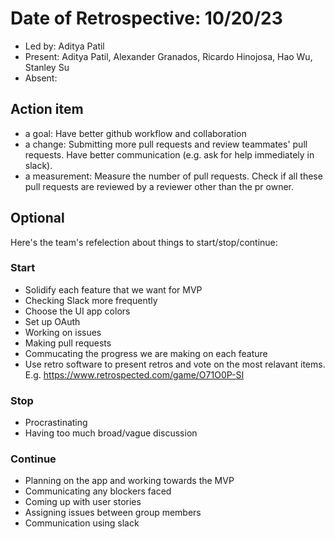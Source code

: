 # Date of Retrospective: 10/20/23

* Led by: Aditya Patil
* Present: Aditya Patil, Alexander Granados, Ricardo Hinojosa, Hao Wu, Stanley Su  
* Absent: 

## Action item

* a goal: Have better github workflow and collaboration
* a change: Submitting more pull requests and review teammates' pull requests. Have better communication (e.g. ask for help immediately in slack).
* a measurement: Measure the number of pull requests. Check if all these pull requests are reviewed by a reviewer other than the pr owner.


## Optional
Here's the team's refelection about things to start/stop/continue:
### Start
* Solidify each feature that we want for MVP
* Checking Slack more frequently
* Choose the UI app colors
* Set up OAuth
* Working on issues
* Making pull requests
* Commucating the progress we are making on each feature
* Use retro software to present retros and vote on the most relavant items. 
 E.g. https://www.retrospected.com/game/O71O0P-SI

### Stop
* Procrastinating
* Having too much broad/vague discussion

### Continue
* Planning on the app and working towards the MVP
* Communicating any blockers faced
* Coming up with user stories
* Assigning issues between group members
* Communication using slack
